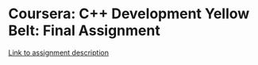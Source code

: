 # Coursera: C++ Development Yellow Belt: Final Assignment

[Link to assignment description](https://www.coursera.org/learn/c-plus-plus-yellow/programming/n1Nbg/kursovoi-proiekt)
